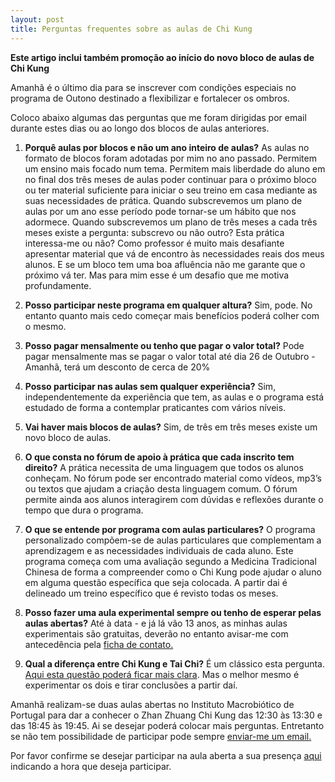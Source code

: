 ```yaml
---
layout: post
title: Perguntas frequentes sobre as aulas de Chi Kung
---
```

**Este artigo inclui também promoção ao início do novo bloco de aulas de Chi Kung**

Amanhã é o último dia para se inscrever com condições especiais no programa de Outono destinado a flexibilizar e fortalecer os ombros.

Coloco abaixo algumas das perguntas que me foram dirigidas por email durante estes dias ou ao longo dos blocos de aulas anteriores. 

1. **Porquê aulas por blocos e não um ano inteiro de aulas?**
As aulas no formato de blocos foram adotadas por mim no ano passado. Permitem um ensino mais focado num tema. Permitem mais liberdade do aluno em no final dos três meses de aulas poder continuar para o próximo bloco ou ter material suficiente para iniciar o seu treino em casa mediante as suas necessidades de prática. 
Quando subscrevemos um plano de aulas por um ano esse período pode tornar-se um hábito que nos adormece. Quando subscrevemos um plano de três meses a cada três meses existe a pergunta: subscrevo ou não outro? Esta prática interessa-me ou não? Como professor é muito mais desafiante apresentar material que vá de encontro às necessidades reais dos meus alunos. E se um bloco tem uma boa afluência não me garante que o próximo vá ter. Mas para mim esse é um desafio que me motiva profundamente. 

2. **Posso participar neste programa em qualquer altura?**
Sim, pode. No entanto quanto mais cedo começar mais benefícios poderá colher com o mesmo.

3. **Posso pagar mensalmente ou tenho que pagar o valor total?**
Pode pagar mensalmente mas se pagar o valor total até dia 26 de Outubro - Amanhã, terá um desconto de cerca de 20%

4. **Posso participar nas aulas sem qualquer experiência?**
Sim, independentemente da experiência que tem, as aulas e o programa está estudado de forma a contemplar praticantes com vários níveis.

5. **Vai haver mais blocos de aulas?**
Sim, de três em três meses existe um novo bloco de aulas.

6. **O que consta no fórum de apoio à prática que cada inscrito tem direito?**
A prática necessita de uma linguagem que todos os alunos conheçam. No fórum pode ser encontrado material como vídeos, mp3’s ou textos que ajudam a criação desta linguagem comum. O fórum permite ainda aos alunos interagirem com dúvidas e reflexões durante o tempo que dura o programa.

7. **O que se entende por programa com aulas particulares?** 
O programa personalizado compõem-se de aulas particulares que complementam a aprendizagem e as necessidades individuais de cada aluno. 
Este programa começa com uma avaliação segundo a Medicina Tradicional Chinesa de forma a compreender como o Chi Kung pode ajudar o aluno em alguma questão específica que seja colocada. 
A partir dai é delineado um treino específico que é revisto todas os meses. 

8. **Posso fazer uma aula experimental sempre ou tenho de esperar pelas aulas abertas?**
Até à data - e já lá vão 13 anos, as minhas aulas experimentais são gratuitas, deverão no entanto avisar-me com antecedência pela [ficha de contato.](http://devagar.org/contato.html) 

9. **Qual a diferença entre Chi Kung e Tai Chi?**
É um clássico esta pergunta. [Aqui esta questão poderá ficar mais clara](http://devgar.org/files/chikungtaichi.pdf). Mas o melhor mesmo é experimentar os dois e tirar conclusões a partir daí.

Amanhã realizam-se duas aulas abertas no Instituto Macrobiótico de Portugal para dar a  conhecer o Zhan Zhuang Chi Kung das 12:30 às 13:30 e das 18:45 às 19:45. Ai se desejar poderá colocar mais perguntas. Entretanto se não tem possibilidade de participar pode sempre [enviar-me um email.](http://http://devagar.org/contato)

Por favor confirme se desejar participar na aula aberta a sua presença [aqui](http://devagar.org/contato) indicando a hora que deseja participar. 

